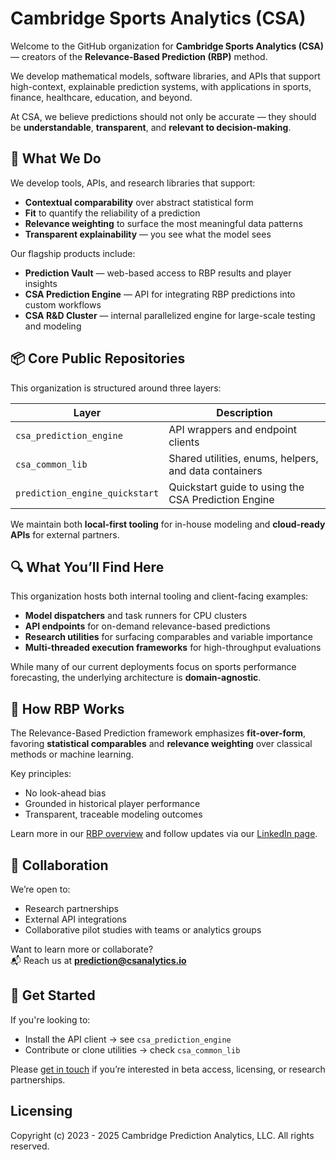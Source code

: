 # Cambridge Sports Analytics (CSA)

Welcome to the GitHub organization for **Cambridge Sports Analytics (CSA)** — creators of the **Relevance-Based Prediction (RBP)** method.

We develop mathematical models, software libraries, and APIs that support high-context, explainable prediction systems, with applications in sports, finance, healthcare, education, and beyond.

At CSA, we believe predictions should not only be accurate — they should be **understandable**, **transparent**, and **relevant to decision-making**.


## 🔬 What We Do

We develop tools, APIs, and research libraries that support:

- **Contextual comparability** over abstract statistical form  
- **Fit** to quantify the reliability of a prediction  
- **Relevance weighting** to surface the most meaningful data patterns  
- **Transparent explainability** — you see what the model sees

Our flagship products include:

- **Prediction Vault** — web-based access to RBP results and player insights  
- **CSA Prediction Engine** — API for integrating RBP predictions into custom workflows  
- **CSA R&D Cluster** — internal parallelized engine for large-scale testing and modeling


## 📦 Core Public Repositories

This organization is structured around three layers:

| Layer | Description |
|-------|-------------|
| `csa_prediction_engine` | API wrappers and endpoint clients |
| `csa_common_lib` | Shared utilities, enums, helpers, and data containers |
| `prediction_engine_quickstart` | Quickstart guide to using the CSA Prediction Engine |

We maintain both **local-first tooling** for in-house modeling and **cloud-ready APIs** for external partners.


## 🔍 What You’ll Find Here

This organization hosts both internal tooling and client-facing examples:

- **Model dispatchers** and task runners for CPU clusters
- **API endpoints** for on-demand relevance-based predictions
- **Research utilities** for surfacing comparables and variable importance
- **Multi-threaded execution frameworks** for high-throughput evaluations

While many of our current deployments focus on sports performance forecasting, the underlying architecture is **domain-agnostic**.


## 🧠 How RBP Works

The Relevance-Based Prediction framework emphasizes **fit-over-form**, favoring **statistical comparables** and **relevance weighting** over classical methods or machine learning.

Key principles:
- No look-ahead bias
- Grounded in historical player performance
- Transparent, traceable modeling outcomes

Learn more in our [RBP overview](https://www.linkedin.com/pulse/which-mlb-breakouts-real-csanalytics-jdgjf) and follow updates via our [LinkedIn page](https://www.linkedin.com/company/csanalytics/).


## 🤝 Collaboration

We’re open to:
- Research partnerships
- External API integrations
- Collaborative pilot studies with teams or analytics groups

Want to learn more or collaborate?  
📬 Reach us at **prediction@csanalytics.io**


## 🧭 Get Started

If you're looking to:
- Install the API client → see `csa_prediction_engine`  
- Contribute or clone utilities → check `csa_common_lib`

Please [get in touch](mailto:prediction@csanalytics.io) if you’re interested in beta access, licensing, or research partnerships.

## Licensing
Copyright (c) 2023 - 2025 Cambridge Prediction Analytics, LLC. All rights reserved.

